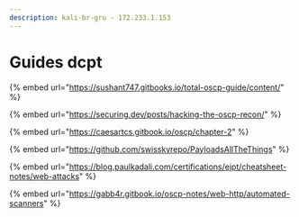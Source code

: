 ```yaml
---
description: kali-br-gru - 172.233.1.153
---
```


# Guides dcpt



{% embed url="https://sushant747.gitbooks.io/total-oscp-guide/content/" %}

{% embed url="https://securing.dev/posts/hacking-the-oscp-recon/" %}

{% embed url="https://caesartcs.gitbook.io/oscp/chapter-2" %}

{% embed url="https://github.com/swisskyrepo/PayloadsAllTheThings" %}

{% embed url="https://blog.paulkadali.com/certifications/ejpt/cheatsheet-notes/web-attacks" %}

{% embed url="https://gabb4r.gitbook.io/oscp-notes/web-http/automated-scanners" %}
